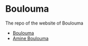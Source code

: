 # Boulouma

The repo of the website of Boulouma

* [Boulouma](http://boulouma.com)
* [Amine Boulouma](http://amine.boulouma.com)
